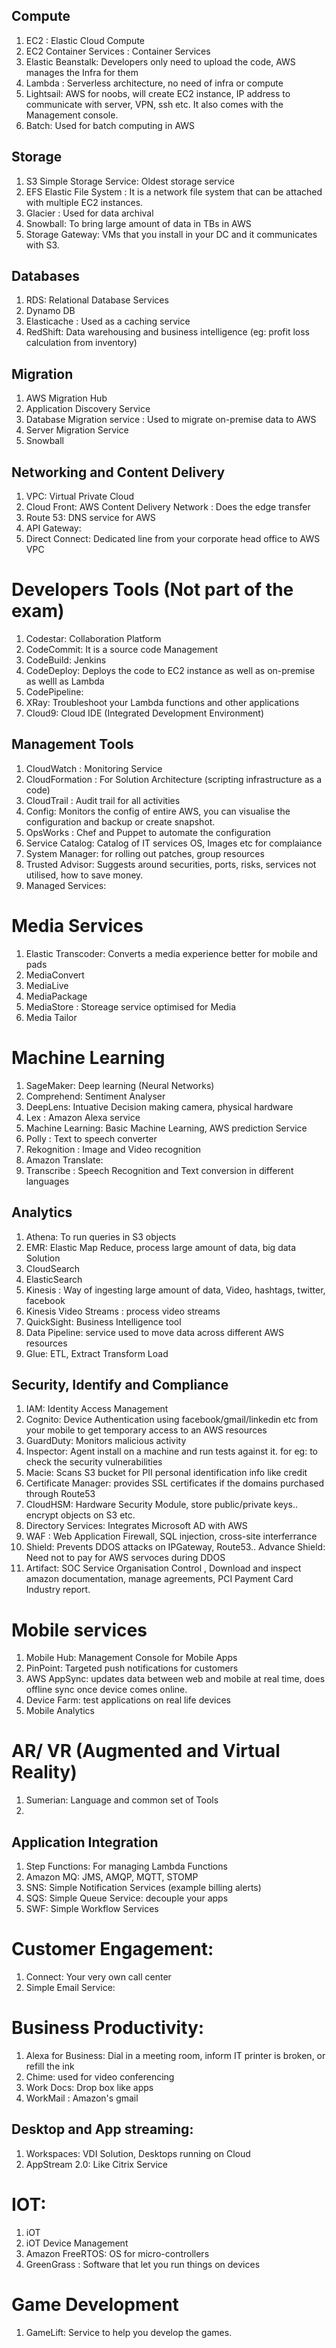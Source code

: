 ## Compute

1) EC2 : Elastic Cloud Compute
2) EC2 Container Services : Container Services
3) Elastic Beanstalk: Developers only need to upload the code, AWS manages the Infra for them
4) Lambda : Serverless architecture, no need of infra or compute
5) Lightsail: AWS for noobs, will create EC2 instance, IP address to communicate with server, VPN, ssh etc. It also comes with the Management console.
6) Batch: Used for batch computing in AWS

## Storage

1) S3 Simple Storage Service: Oldest storage service
2) EFS Elastic File System : It is a network file system that can be attached with multiple EC2 instances.
3) Glacier : Used for data archival
4) Snowball: To bring large amount of data in TBs in AWS
5) Storage Gateway: VMs that you install in your DC and it communicates with S3.

## Databases

1) RDS: Relational Database Services
2) Dynamo DB
3) Elasticache : Used as a caching service
4) RedShift: Data warehousing and business intelligence (eg: profit loss calculation from inventory)

## Migration

1) AWS Migration Hub
2) Application Discovery Service
3) Database Migration service : Used to migrate on-premise data to AWS
4) Server Migration Service
5) Snowball

## Networking and Content Delivery

1) VPC: Virtual Private Cloud
2) Cloud Front: AWS Content Delivery Network : Does the edge transfer
3) Route 53: DNS service for AWS
4) API Gateway:
5) Direct Connect: Dedicated line from your corporate head office to AWS VPC

# Developers Tools (Not part of the exam)

1) Codestar: Collaboration Platform
2) CodeCommit: It is a source code Management
3) CodeBuild: Jenkins
4) CodeDeploy: Deploys the code to EC2 instance as well as on-premise as welll as Lambda
5) CodePipeline:
6) XRay: Troubleshoot your Lambda functions and other applications
7) Cloud9: Cloud IDE (Integrated Development Environment)

## Management Tools

1) CloudWatch : Monitoring Service
2) CloudFormation : For Solution Architecture (scripting infrastructure as a code)
3) CloudTrail : Audit trail for all activities
4) Config: Monitors the config of entire AWS, you can visualise the configuration and backup  or create snapshot.
5) OpsWorks : Chef and Puppet to automate the configuration
6) Service Catalog: Catalog of IT services OS, Images etc for complaiance
7) System Manager: for rolling out patches, group resources
8) Trusted Advisor: Suggests around securities, ports, risks, services not utilised, how to save money.
9) Managed Services:

# Media Services

1) Elastic Transcoder:  Converts a media experience better for mobile and pads
2) MediaConvert
3) MediaLive
4) MediaPackage
5) MediaStore : Storeage service optimised for Media
6) Media Tailor

# Machine Learning

1) SageMaker: Deep learning (Neural Networks)
2) Comprehend: Sentiment Analyser
3) DeepLens: Intuative Decision making camera, physical hardware
4) Lex : Amazon Alexa service
5) Machine Learning: Basic Machine Learning, AWS prediction Service
6) Polly : Text to speech converter
7) Rekognition : Image and Video recognition
8) Amazon Translate:
9) Transcribe : Speech Recognition and Text conversion in different languages

## Analytics

1) Athena: To run queries in S3 objects
2) EMR: Elastic Map Reduce, process large amount of data, big data Solution
3) CloudSearch
4) ElasticSearch
5) Kinesis : Way of ingesting large amount of data, Video, hashtags, twitter, facebook
6) Kinesis Video Streams : process video streams
7) QuickSight: Business Intelligence tool
8) Data Pipeline: service used to move data across different AWS resources
9) Glue: ETL, Extract Transform Load

## Security, Identify and Compliance

1) IAM: Identity Access Management
2) Cognito: Device Authentication using facebook/gmail/linkedin etc from your mobile to get temporary access to an AWS resources
3) GuardDuty: Monitors malicious activity
4) Inspector: Agent install on a machine and run tests against it. for eg: to check the security vulnerabilities
5) Macie: Scans S3 bucket for PII personal identification info like credit
6) Certificate Manager: provides SSL certificates if the domains purchased through Route53
7) CloudHSM: Hardware Security Module, store public/private keys.. encrypt objects on S3 etc.
8) Directory Services: Integrates Microsoft AD with AWS
9) WAF : Web Application Firewall, SQL injection, cross-site interferrance
10) Shield: Prevents DDOS attacks on IPGateway, Route53.. Advance Shield: Need not to pay for AWS servoces during DDOS
11) Artifact: SOC Service Organisation Control , Download and inspect amazon documentation, manage agreements, PCI Payment Card Industry report.

# Mobile services

1) Mobile Hub: Management Console for Mobile Apps
2) PinPoint: Targeted push notifications for customers
3) AWS AppSync: updates data between web and mobile at real time, does offline sync once device comes online.
4) Device Farm: test applications on real life devices
5) Mobile Analytics

# AR/ VR (Augmented and Virtual Reality)

1) Sumerian: Language and common set of Tools
2)

## Application Integration

1) Step Functions: For managing Lambda Functions
2) Amazon MQ: JMS, AMQP, MQTT, STOMP
3) SNS: Simple Notification Services (example billing alerts)
4) SQS: Simple Queue Service: decouple your apps
5) SWF: Simple Workflow Services

# Customer Engagement:

1) Connect: Your very own call center
2) Simple Email Service:

# Business Productivity:

1) Alexa for Business: Dial in a meeting room, inform IT printer is broken, or refill the ink
2) Chime: used for video conferencing
3) Work Docs: Drop box like apps
4) WorkMail : Amazon's gmail

## Desktop and App streaming:

1) Workspaces: VDI Solution, Desktops running on Cloud
2) AppStream 2.0: Like Citrix Service

# IOT:

1) iOT
2) iOT Device Management
3) Amazon FreeRTOS: OS for micro-controllers
4) GreenGrass : Software that let you run things on devices

# Game Development

1) GameLift: Service to help you develop the games.
